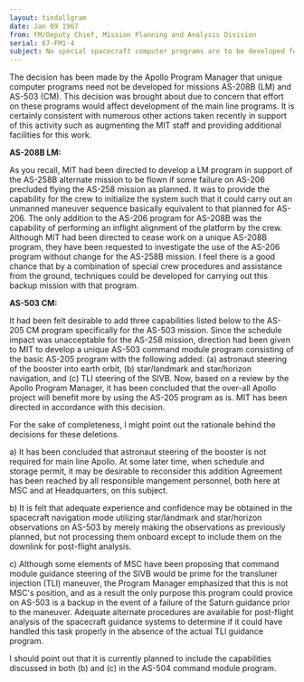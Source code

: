 ```yaml
---
layout: tindallgram
date: Jan 09 1967
from: FM/Deputy Chief, Mission Planning and Analysis Division
serial: 67-FM1-4
subject: No special spacecraft computer programs are to be developed for AS-208B and AS-503
---
```

The decision has been made by the Apollo Program Manager that unique computer programs need not be developed for missions AS-208B (LM) and AS-503 (CM). This decision was brought about due to concern that effort on these programs would affect development of the main line programs. It is certainly consistent with numerous other actions taken recently in support of this activity such as augmenting the MIT staff and providing additional facilities for this work.

**AS-208B LM:**

As you recall, MIT had been directed to develop a LM program in support of the AS-258B alternate mission to be flown if some failure on AS-206 precluded flying the AS-258 mission as planned. It was to provide the capability for the crew to initialize the system such that it could carry out an unmanned maneuver sequence basically equivalent to that planned for AS-206. The only addition to the AS-206 program for AS-208B was the capability of performing an inflight alignment of the platform by the crew. Although MIT had been directed to cease work on a unique AS-208B program, they have been requested to investigate the use of the AS-206 program without change for the AS-258B mission. I feel there is a good chance that by a combination of special crew procedures and assistance from the ground, techniques could be developed for carrying out this backup mission with that program.

**AS-503 CM:**

It had been felt desirable to add three capabilities listed below to the AS-205 CM program specifically for the AS-503 mission. Since the schedule impact was unacceptable for the AS-258 mission, direction had been given to MIT to develop a unique AS-503 command module program consisting of the basic AS-205 program with the following added: (a) astronaut steering of the booster into earth orbit, (b) star/landmark and star/horizon navigation, and (c) TLI steering of the SIVB. Now, based on a review by the Apollo Program Manager, it has been concluded that the over-all Apollo project will benefit more by using the AS-205 program as is. MIT has been directed in accordance with this decision. 

For the sake of completeness, I might point out the rationale behind the decisions for these deletions.

a) It has been concluded that astronaut steering of the booster is not required for main line Apollo. At some later time, when schedule and storage permit, it may be desirable to reconsider this addition Agreement has been reached by all responsible mangement personnel, both here at MSC and at Headquarters, on this subject.

b) It is felt that adequate experience and confidence may be obtained in the spacecraft navigation mode utilizing star/landmark and star/horizon observations on AS-503 by merely making the observations as previously planned, but not processing them onboard except to include them on the downlink for post-flight analysis.

c) Although some elements of MSC have been proposing that command module guidance steering of the SIVB would be prime for the transluner injection (TLI) maneuver, the Program Manager emphasized that this is not MSC's position, and as a result the only purpose this program could provice on AS-503 is a backup in the event of a failure of the Saturn guidance prior to the maneuver. Adequate alternate procedures are available for post-flight analysis of the spacecraft guidance systems to determine if it could have handled this task properly in the absence of the actual TLI guidance program.

I should point out that it is currently planned to include the capabilities discussed in both (b) and (c) in the AS-504 command module program.
